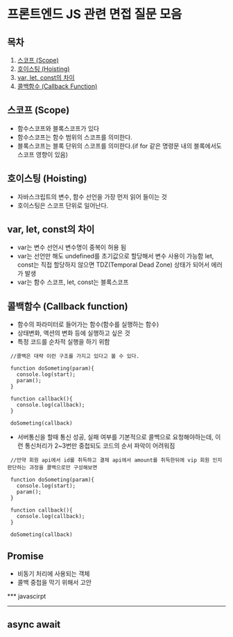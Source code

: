 # 프론트엔드 JS 관련 면접 질문 모음
## 목차
1. [스코프 (Scope)](#스코프-scope)
1. [호이스팅 (Hoisting)](#호이스팅-hoisting)
1. [var, let, const의 차이](#var-let-const의-차이)
1. [콜백함수 (Callback Function)](#콜백함수-callback-function) 

## 스코프 (Scope)
  * 함수스코프와 블록스코프가 있다
  * 함수스코프는 함수 범위의 스코프를 의미한다.
  * 블록스코프는 블록 단위의 스코프를 의미한다.(if for 같은 명령문 내의 블록에서도 스코프 영향이 있음)
  
## 호이스팅 (Hoisting)
  * 자바스크립트의 변수, 함수 선언을 가장 먼저 읽어 들이는 것
  * 호이스팅은 스코프 단위로 일어난다.

## var, let, const의 차이
  * var는 변수 선언시 변수명이 중복이 허용 됨
  * var는 선언만 해도 undefined를 초기값으로 할당해서 변수 사용이 가능함
    let, const는 직접 할당하지 않으면 TDZ(Temporal Dead Zone) 상태가 되어서 에러가 발생
  * var는 함수 스코프, let, const는 블록스코프

## 콜백함수 (Callback function)
 * 함수의 파라미터로 들어가는 함수(함수를 실행하는 함수)
 * 상태변화, 액션의 변화 등에 실행하고 싶은 것
 * 특정 코드를 순차적 실행을 하기 위함
 ~~~ javascirpt
  //콜백은 대략 이런 구조를 가지고 있다고 볼 수 있다.
  
  function doSometing(param){
    console.log(start);
    param();
  }
  
  function callback(){
    console.log(callback);
  }
  
  doSometing(callback)
 ~~~
 * 서버통신을 할때 통신 성공, 실패 여부를 기본적으로 콜백으로 요청해야하는데, 이런 통신처리가 2~3번만 중첩되도 코드의 순서 파악이 어려워짐
 
 ~~~ javascirpt
  //만약 회원 api에서 id를 취득하고 결제 api에서 amount를 취득한뒤에 vip 회원 인지 판단하는 과정을 콜백으로만 구성해보면
  
  function doSometing(param){
    console.log(start);
    param();
  }
  
  function callback(){
    console.log(callback);
  }
  
  doSometing(callback)
 ~~~
## Promise
 * 비동기 처리에 사용되는 객체
 * 콜백 중첩을 막기 위해서 고안
 
 *** javascirpt
 
 ***
 
## async await

